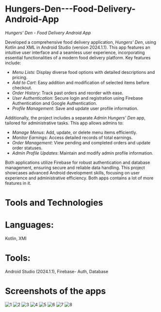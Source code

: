 # Hungers-Den---Food-Delivery-Android-App
*Hungers' Den - Food Delivery Android App*

Developed a comprehensive food delivery application, *Hungers' Den*, using Kotlin and XML in Android Studio (version 2024.1.1). This app features an intuitive user interface and a seamless user experience, incorporating essential functionalities of a modern food delivery platform. Key features include:

- *Menu Lists*: Display diverse food options with detailed descriptions and pricing.
- *Add to Cart*: Easy addition and modification of selected items before checkout.
- *Order History*: Track past orders and reorder with ease.
- *User Authentication*: Secure login and registration using Firebase Authentication and Google Authentication.
- *Profile Management*: Save and update user profile information.

Additionally, the project includes a separate *Admin Hungers' Den* app, tailored for administrative tasks. This app allows admins to:

- *Manage Menus*: Add, update, or delete menu items efficiently.
- *Monitor Earnings*: Access detailed records of total earnings.
- *Order Management*: View pending and completed orders and update order statuses.
- *Admin Profile Updates*: Maintain and modify admin profile information.

Both applications utilize Firebase for robust authentication and database management, ensuring secure and reliable data handling. This project showcases advanced Android development skills, focusing on user experience and administrative efficiency.
Both apps contains a lot of more features in it.
# Tools and Technologies
# Languages: 
Kotlin, XMl
# Tools: 
Android Studio (2024.1.1), Firebase- Auth, Database 
# Screenshots of the apps
![1](https://github.com/user-attachments/assets/c48997c0-d1c8-4ec1-bd1d-6fbdeae898ef)
![2](https://github.com/user-attachments/assets/cafd8e5e-454c-471d-9577-8ff977fb9708)
![3](https://github.com/user-attachments/assets/397664c3-d000-484c-b4d8-56d58920e3fc)
![4](https://github.com/user-attachments/assets/b89c30d6-c83d-4ea7-b295-1423521784e8)
![5](https://github.com/user-attachments/assets/981ecfa1-7bed-41eb-961e-ce774dd27ebc)
![6](https://github.com/user-attachments/assets/1fe0ecfc-faad-4068-add1-5c19577b4df5)
![7](https://github.com/user-attachments/assets/f97ca520-5a12-4d27-974c-bf3f78187085)
![8](https://github.com/user-attachments/assets/7de2a7bb-bc89-48b2-b215-3d21f68140fd)
